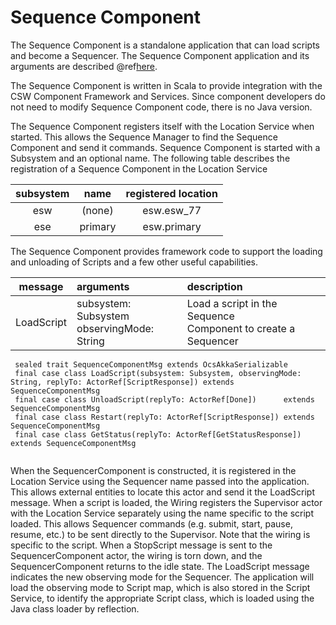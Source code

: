 # Sequence Component

The Sequence Component is a standalone application that can load scripts and become a Sequencer.
The Sequence Component application and its arguments are described @ref[here](../../apps/sequencerapp.md).

The Sequence Component is written in Scala to provide integration with the CSW Component Framework and Services. Since component 
developers do not need to modify Sequence Component code, there is no Java version.

The Sequence Component registers itself with the Location Service when started. This allows the Sequence Manager to 
find the Sequence Component and send it commands. Sequence Component is started with a Subsystem and an optional name.
The following table describes the registration of a Sequence Component in the Location Service

| subsystem | name | registered location |
|:---------:|:----:|:-------------------:|
| esw | (none) | esw.esw_77 |
| ese | primary |  esw.primary |

The Sequence Component provides framework code to support the loading and unloading of Scripts and a few other 
useful capabilities.

| message | arguments | description |
|:-------:|:----------|:----------|
| LoadScript| subsystem: Subsystem<br>observingMode: String | Load a script in the Sequence<br>Component to create a Sequencer |

```
 sealed trait SequenceComponentMsg extends OcsAkkaSerializable
 final case class LoadScript(subsystem: Subsystem, observingMode: String, replyTo: ActorRef[ScriptResponse]) extends SequenceComponentMsg
 final case class UnloadScript(replyTo: ActorRef[Done])      extends SequenceComponentMsg
 final case class Restart(replyTo: ActorRef[ScriptResponse]) extends SequenceComponentMsg
 final case class GetStatus(replyTo: ActorRef[GetStatusResponse]) extends SequenceComponentMsg
 
```
 

When the SequencerComponent is constructed, it is registered in the Location Service using the Sequencer name passed into the application. 
This allows external entities to locate this actor and send it the LoadScript message. When a script is loaded, the Wiring registers the 
Supervisor actor with the Location Service separately using the name specific to the script loaded. This allows Sequencer 
commands (e.g. submit, start, pause, resume, etc.) to be sent directly to the Supervisor. Note that the wiring is specific to the script. 
When a StopScript message is sent to the SequencerComponent actor, the wiring is torn down, and the SequencerComponent returns to the idle state.
The LoadScript message indicates the new observing mode for the Sequencer. The application will load the observing mode 
to Script map, which is also stored in the Script Service, to identify the appropriate Script class, which is loaded using the Java class loader by reflection.